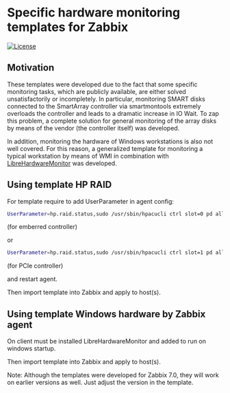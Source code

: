 # Specific hardware monitoring templates for Zabbix
[![License](https://img.shields.io/badge/License-MIT--Clause-blue.svg)](https://github.com/yvoinov/zabbix-templates-hardware-monitoring/blob/main/LICENSE)
## Motivation

These templates were developed due to the fact that some specific monitoring tasks, which are publicly available, are either solved unsatisfactorily or incompletely. In particular, monitoring SMART disks connected to the SmartArray controller via smartmontools extremely overloads the controller and leads to a dramatic increase in IO Wait. To zap this problem, a complete solution for general monitoring of the array disks by means of the vendor (the controller itself) was developed.

In addition, monitoring the hardware of Windows workstations is also not well covered. For this reason, a generalized template for monitoring a typical workstation by means of WMI in combination with [LibreHardwareMonitor](https://github.com/LibreHardwareMonitor/LibreHardwareMonitor) was developed.

## Using template HP RAID

For template require to add UserParameter in agent config:
```sh
UserParameter=hp.raid.status,sudo /usr/sbin/hpacucli ctrl slot=0 pd all show status | grep -v -e '^$' -e 'OK$' | wc -l
```
(for emberred controller)

or
```sh
UserParameter=hp.raid.status,sudo /usr/sbin/hpacucli ctrl slot=1 pd all show status | grep -v -e '^$' -e 'OK$' | wc -l
```
(for PCIe controller)

and restart agent.

Then import template into Zabbix and apply to host(s).

## Using template Windows hardware by Zabbix agent

On client must be installed LibreHardwareMonitor and added to run on windows startup.

Then import template into Zabbix and apply to host(s).

Note: Although the templates were developed for Zabbix 7.0, they will work on earlier versions as well. Just adjust the version in the template.



